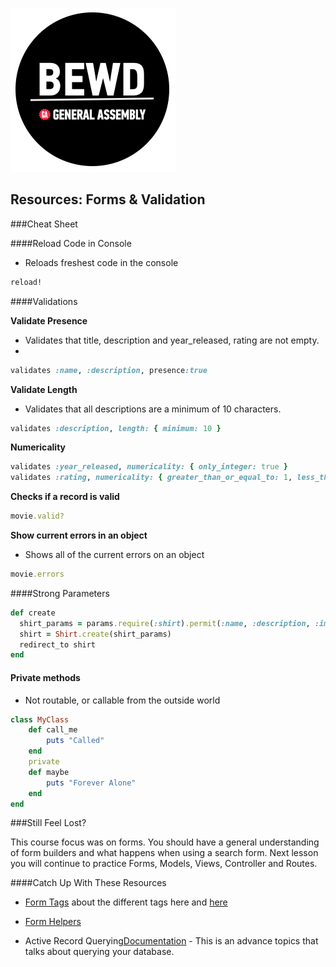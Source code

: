 ![BEWD_Logo](../assets/BEWD_Logo.png)

## Resources: Forms & Validation

###Cheat Sheet

####Reload Code in Console

*	Reloads freshest code in the console

``` ruby
reload!
```

####Validations

__Validate Presence__

*	Validates that title, description and year_released, rating are not empty.
*	
``` ruby
validates :name, :description, presence:true
```

__Validate Length__

*	Validates that all descriptions are a minimum of 10 characters.

``` ruby
validates :description, length: { minimum: 10 } 
```

__Numericality__

``` ruby
validates :year_released, numericality: { only_integer: true }                   
validates :rating, numericality: { greater_than_or_equal_to: 1, less_than_or_equal_to: 5, only_integer: true }
```

__Checks if a record is valid__

``` ruby
movie.valid?
```

__Show current errors in an object__

*	Shows all of the current errors on an object

``` ruby
movie.errors
```


####Strong Parameters

``` ruby
def create                                                                       
  shirt_params = params.require(:shirt).permit(:name, :description, :image)   
  shirt = Shirt.create(shirt_params)                                             
  redirect_to shirt                                                              
end                  
```


#### Private methods

*	Not routable, or callable from the outside world

```ruby 
class MyClass 
	def call_me 
		puts "Called" 
	end 
	private 
	def maybe 
		puts "Forever Alone" 
	end 
end 
```


###Still Feel Lost? 

This course focus was on forms. You should have a general understanding of form builders and what happens when using a search form. Next lesson you will continue to practice Forms, Models, Views, Controller and Routes. 

####Catch Up With These Resources

*	[Form Tags](http://edgeguides.rubyonrails.org/form_helpers.html) about the different tags here and [here](http://api.rubyonrails.org/classes/ActionView/Helpers/FormTagHelper.html)

*	[Form Helpers](http://api.rubyonrails.org/classes/ActionView/Helpers/FormHelper.html)	

*	Active Record Querying[Documentation](http://guides.rubyonrails.org/active_record_querying.html) - This is an advance topics that talks about querying your database.


